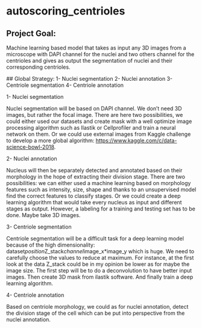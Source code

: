 # autoscoring_centrioles

## Project Goal:
Machine learning based model that takes as input any 3D images from a microscope with DAPI channel for the nuclei and two others channel for the centrioles and gives as output the segmentation of nuclei and their corresponding centrioles.

## Global Strategy: 
1-	Nuclei segmentation
2-	Nuclei annotation 
3-	Centriole segmentation 
4-	Centriole annotation

1-	Nuclei segmentation 

Nuclei segmentation will be based on DAPI channel. We don’t need 3D images, but rather the focal image. There are here two possibilities, we could either used our datasets and create mask with a well optimize image processing algorithm such as Ilastik or Cellprofiler and train a neural network on them. Or we could use external images from Kaggle challenge to develop a more global algorithm: https://www.kaggle.com/c/data-science-bowl-2018.

2-	Nuclei annotation

Nucleus will then be separately detected and annotated based on their morphology in the hope of extracting their division stage. There are two possibilities: we can either used a machine learning based on morphology features such as intensity, size, shape and thanks to an unsupervised model find the correct features to classify stages. Or we could create a deep learning algorithm that would take every nucleus as input and different stages as output. However, a labeling for a training and testing set has to be done. Maybe take 3D images.

3-	Centriole segmentation

Centriole segmentation will be a difficult task for a deep learning model because of the high dimensionality: dataset*position*Z_stack*channel*image_x*image_y which is huge. We need to carefully choose the values to reduce at maximum. For instance, at the first look at the data Z_stack could be in my opinion be lower as for maybe the image size.
The first step will be to do a deconvolution to have better input images. Then create 3D mask from ilastik software. And finally train a deep learning algorithm. 

4-	Centriole annotation 

Based on centriole morphology, we could as for nuclei annotation, detect the division stage of the cell which can be put into perspective from the nuclei annotation.
